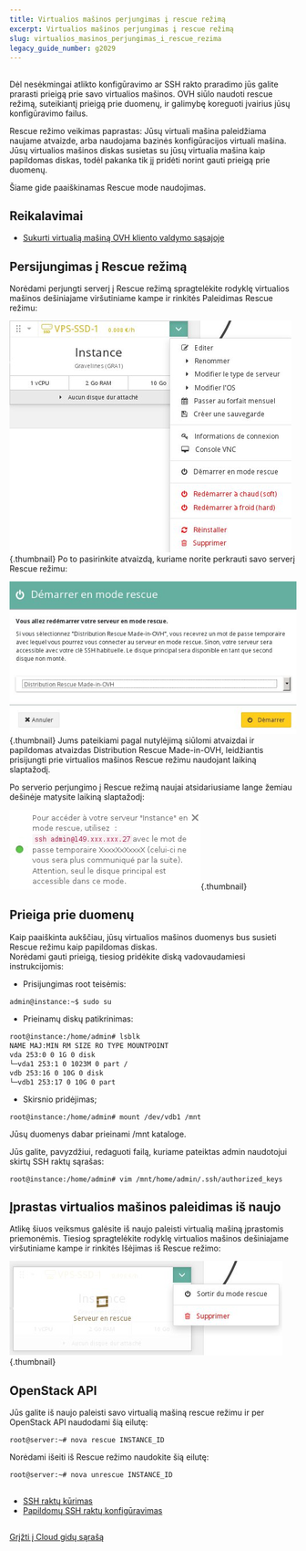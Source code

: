 ```yaml
---
title: Virtualios mašinos perjungimas į rescue režimą
excerpt: Virtualios mašinos perjungimas į rescue režimą
slug: virtualios_masinos_perjungimas_i_rescue_rezima
legacy_guide_number: g2029
---
```



## 
Dėl nesėkmingai atlikto konfigūravimo ar SSH rakto praradimo jūs galite prarasti prieigą prie savo virtualios mašinos.
OVH siūlo naudoti rescue režimą, suteikiantį prieigą prie duomenų, ir galimybę koreguoti įvairius jūsų konfigūravimo failus.

Rescue režimo veikimas paprastas:
Jūsų virtuali mašina paleidžiama naujame atvaizde, arba naudojama bazinės konfigūracijos virtuali mašina.
Jūsų virtualios mašinos diskas susietas su jūsų virtualia mašina kaip papildomas diskas, todėl pakanka tik jį pridėti norint gauti prieigą prie duomenų.

Šiame gide paaiškinamas Rescue mode naudojimas.


## Reikalavimai

- [Sukurti virtualią mašiną OVH kliento valdymo sąsajoje]({legacy}1775)




## Persijungimas į Rescue režimą
Norėdami perjungti serverį į Rescue režimą spragtelėkite rodyklę virtualios mašinos dešiniajame viršutiniame kampe ir rinkitės Paleidimas Rescue režimu:

![](images/img_3494.jpg){.thumbnail}
Po to pasirinkite atvaizdą, kuriame norite perkrauti savo serverį Rescue režimu:

![](images/img_3495.jpg){.thumbnail}
Jums pateikiami pagal nutylėjimą siūlomi atvaizdai ir papildomas atvaizdas Distribution Rescue Made-in-OVH, leidžiantis prisijungti prie virtualios mašinos Rescue režimu naudojant laikiną slaptažodį.

Po serverio perjungimo į Rescue režimą naujai atsidariusiame lange žemiau dešinėje matysite laikiną slaptažodį:

![](images/img_3497.jpg){.thumbnail}


## Prieiga prie duomenų
Kaip paaiškinta aukščiau, jūsų virtualios mašinos duomenys bus susieti Rescue režimu kaip papildomas diskas.  
Norėdami gauti prieigą, tiesiog pridėkite diską vadovaudamiesi instrukcijomis:


- Prisijungimas root teisėmis:


```
admin@instance:~$ sudo su
```


- Prieinamų diskų patikrinimas:


```
root@instance:/home/admin# lsblk
NAME MAJ:MIN RM SIZE RO TYPE MOUNTPOINT
vda 253:0 0 1G 0 disk
└─vda1 253:1 0 1023M 0 part /
vdb 253:16 0 10G 0 disk
└─vdb1 253:17 0 10G 0 part
```


- Skirsnio pridėjimas;


```
root@instance:/home/admin# mount /dev/vdb1 /mnt
```



Jūsų duomenys dabar prieinami /mnt kataloge.

Jūs galite, pavyzdžiui, redaguoti failą, kuriame pateiktas admin naudotojui skirtų SSH raktų sąrašas:


```
root@instance:/home/admin# vim /mnt/home/admin/.ssh/authorized_keys
```




## Įprastas virtualios mašinos paleidimas iš naujo
Atlikę šiuos veiksmus galėsite iš naujo paleisti virtualią mašiną įprastomis priemonėmis. Tiesiog spragtelėkite rodyklę virtualios mašinos dešiniajame viršutiniame kampe ir rinkitės Išėjimas iš Rescue režimo:

![](images/img_3496.jpg){.thumbnail}


## OpenStack API
Jūs galite iš naujo paleisti savo virtualią mašiną rescue režimu ir per OpenStack API naudodami šią eilutę:


```
root@server:~# nova rescue INSTANCE_ID
```


Norėdami išeiti iš Rescue režimo naudokite šią eilutę:


```
root@server:~# nova unrescue INSTANCE_ID
```




## 

- [SSH raktų kūrimas]({legacy}1769)
- [Papildomų SSH raktų konfigūravimas]({legacy}1924)




## 
[Grįžti į Cloud gidų sąrašą]({legacy}1785)

